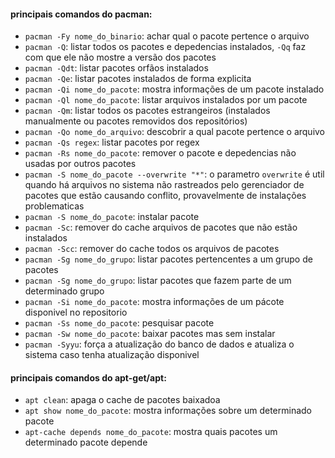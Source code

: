 #### principais comandos do pacman:
* `pacman -Fy nome_do_binario`: achar qual o pacote pertence o arquivo
* `pacman -Q`: listar todos os pacotes e depedencias instalados, `-Qq` faz com que ele não mostre a versão dos pacotes
* `pacman -Qdt`: listar pacotes orfãos instalados
* `pacman -Qe`: listar pacotes instalados de forma explicita
* `pacman -Qi nome_do_pacote`: mostra informações de um pacote instalado
* `pacman -Ql nome_do_pacote`: listar arquivos instalados por um pacote
* `pacman -Qm`: listar todos os pacotes estrangeiros (instalados manualmente ou pacotes removidos dos repositórios)
* `pacman -Qo nome_do_arquivo`: descobrir a qual pacote pertence o arquivo
* `pacman -Qs regex`: listar pacotes por regex
* `pacman -Rs nome_do_pacote`: remover o pacote e depedencias não usadas por outros pacotes
* `pacman -S nome_do_pacote --overwrite "*"`: o parametro `overwrite` é util quando há arquivos no sistema não rastreados pelo gerenciador de pacotes que estão causando conflito, provavelmente de instalações problematicas
* `pacman -S nome_do_pacote`: instalar pacote
* `pacman -Sc`: remover do cache arquivos de pacotes que não estão instalados
* `pacman -Scc`: remover do cache todos os arquivos de pacotes
* `pacman -Sg nome_do_grupo`: listar pacotes pertencentes a um grupo de pacotes
* `pacman -Sg nome_do_grupo`: listar pacotes que fazem parte de um determinado grupo
* `pacman -Si nome_do_pacote`: mostra informações de um pácote disponivel no repositorio
* `pacman -Ss nome_do_pacote`: pesquisar pacote
* `pacman -Sw nome_do_pacote`: baixar pacotes mas sem instalar
* `pacman -Syyu`: força a atualização do banco de dados e atualiza o sistema caso tenha atualização disponivel

#### principais comandos do apt-get/apt:
* `apt clean`: apaga o cache de pacotes baixadoa
* `apt show nome_do_pacote`: mostra informações sobre um determinado pacote
* `apt-cache depends nome_do_pacote`: mostra quais pacotes um determinado pacote depende
